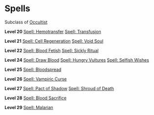 <!-- TITLE: Faustian -->
<!-- SUBTITLE: Practicioners of the occult often find themselves at an impasse at some point during their intellectual pursuits.  Some hammer away at the wall and become great occultists in their own right.  Others find a way to bypass the wall entirely. Faustians gain a great deal of power by making a pact with extraplanar entities, specifically demons.  Obviously this can be problematic.-->

# Spells
Subclass of [Occultist](occultist)

**Level 20**
[Spell: Hemotransfer](hemotransfer)
[Spell: Transfusion](transfusion)

**Level 21**
[Spell: Cell Regeneration](cell-regeneration)
[Spell: Void Soul](void-soul)

**Level 22**
[Spell: Blood Fetish](blood-fetish)
[Spell: Sickly Ritual](sickly-ritual)

**Level 24**
[Spell: Draw Blood](draw-blood)
[Spell: Hungry Vultures](hungry-vultures)
[Spell: Selfish Wishes](selfish-wishes)

**Level 25**
[Spell: Bloodspread](bloodspread)

**Level 26**
[Spell: Vampiric Curse](vampiric-curse)

**Level 27**
[Spell: Pact of Shadow](pact-of-shadow)
[Spell: Shroud of Death](shroud-of-death)

**Level 28**
[Spell: Blood Sacrifice](blood-sacrifice)

**Level 29**
[Spell: Malarian](malarian)